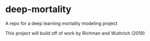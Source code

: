 # deep-mortality
A repo for a deep learning mortality modeling project

This project will build off of work by Richman and Wuthrich (2019)
